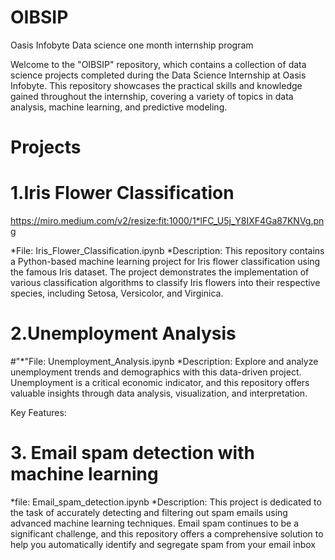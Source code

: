 # OIBSIP
Oasis Infobyte Data science one month internship program

Welcome to the "OIBSIP" repository, which contains a collection of data science projects completed during the Data Science Internship at Oasis Infobyte. This repository showcases the practical skills and knowledge gained throughout the internship, covering a variety of topics in data analysis, machine learning, and predictive modeling.

# Projects

# 1.Iris Flower Classification
https://miro.medium.com/v2/resize:fit:1000/1*lFC_U5j_Y8IXF4Ga87KNVg.png

*File: Iris_Flower_Classification.ipynb 
*Description: This repository contains a Python-based machine learning project for Iris flower classification using the famous Iris dataset. The project demonstrates the implementation of various classification algorithms to classify Iris flowers into their respective species, including Setosa, Versicolor, and Virginica.

# 2.Unemployment Analysis
   
#"*"File: Unemployment_Analysis.ipynb
*Description: Explore and analyze unemployment trends and demographics with this data-driven project. Unemployment is a critical economic indicator, and this repository offers valuable insights through data analysis, visualization, and interpretation.

Key Features:

# 3. Email spam detection with machine learning 

*file: Email_spam_detection.ipynb
*Description: This project is dedicated to the task of accurately detecting and filtering out spam emails using advanced machine learning techniques. Email spam continues to be a significant challenge, and this repository offers a comprehensive solution to help you automatically identify and segregate spam from your email inbox
